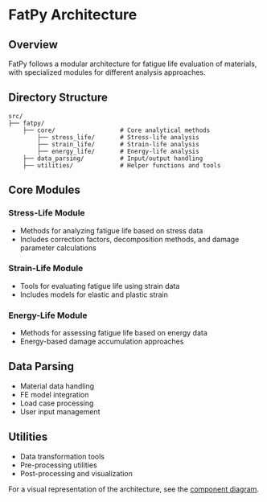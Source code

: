 # FatPy Architecture

## Overview

FatPy follows a modular architecture for fatigue life evaluation of materials, with specialized modules for different analysis approaches.

## Directory Structure

```
src/
├── fatpy/
    ├── core/                  # Core analytical methods
        ├── stress_life/       # Stress-life analysis
        ├── strain_life/       # Strain-life analysis
        ├── energy_life/       # Energy-life analysis
    ├── data_parsing/          # Input/output handling
    ├── utilities/             # Helper functions and tools
```

## Core Modules

### Stress-Life Module

- Methods for analyzing fatigue life based on stress data
- Includes correction factors, decomposition methods, and damage parameter calculations

### Strain-Life Module

- Tools for evaluating fatigue life using strain data
- Includes models for elastic and plastic strain

### Energy-Life Module

- Methods for assessing fatigue life based on energy data
- Energy-based damage accumulation approaches

## Data Parsing

- Material data handling
- FE model integration
- Load case processing
- User input management

## Utilities

- Data transformation tools
- Pre-processing utilities
- Post-processing and visualization

For a visual representation of the architecture, see the [component diagram](ARCHITECTURE_GRAPH.md).
